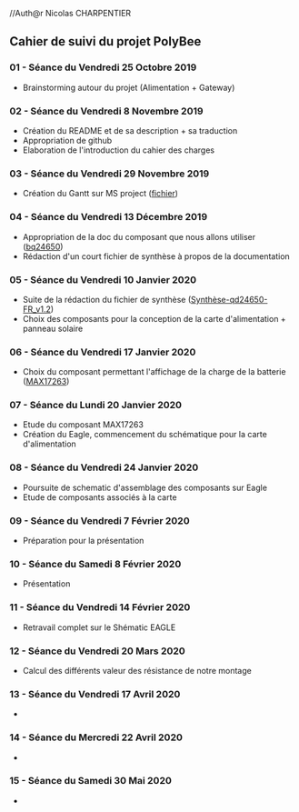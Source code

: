//Auth@r Nicolas CHARPENTIER


<h2> Cahier de suivi du projet PolyBee </h2>

<h3>01 - Séance du Vendredi 25 Octobre 2019</h3>

- Brainstorming autour du projet (Alimentation + Gateway)

<h3>02 - Séance du Vendredi 8 Novembre 2019 </h3>

- Création du README et de sa description + sa traduction
- Appropriation de github
- Elaboration de l'introduction du cahier des charges 

<h3>03 - Séance du Vendredi 29 Novembre 2019 </h3>

- Création du Gantt sur MS project ([fichier](https://github.com/Leavdv/POLYBEE_GATEWAY/raw/master/Gantt-POLYBEE.mpp))

<h3>04 - Séance du Vendredi 13 Décembre 2019 </h3>

- Appropriation de la doc du composant que nous allons utiliser ([bq24650](https://github.com/Leavdv/POLYBEE_GATEWAY/raw/master/Hardware/slusa75a.pdf)) 
- Rédaction d'un court fichier de synthèse à propos de la documentation

<h3>05 - Séance du Vendredi 10 Janvier 2020 </h3>

- Suite de la rédaction du fichier de synthèse ([Synthèse-qd24650-FR_v1.2](https://github.com/Leavdv/POLYBEE_GATEWAY/raw/master/Hardware/Synth%C3%A8se-bq24650-FR_v1.2.docx))
- Choix des composants pour la conception de la carte d'alimentation + panneau solaire 

<h3>06 - Séance du Vendredi 17 Janvier 2020 </h3>

- Choix du composant permettant l'affichage de la charge de la batterie ([MAX17263](https://github.com/Leavdv/POLYBEE_GATEWAY/raw/master/Hardware/MAX17263-1385558.pdf))

<h3>07 - Séance du Lundi 20 Janvier 2020 </h3>

- Etude du composant MAX17263
- Création du Eagle, commencement du schématique pour la carte d'alimentation

<h3>08 - Séance du Vendredi 24 Janvier 2020 </h3>

- Poursuite de schematic d'assemblage des composants sur Eagle
- Etude de composants associés à la carte

<h3>09 - Séance du Vendredi 7 Février 2020 </h3>

- Préparation pour la présentation 

<h3>10 - Séance du Samedi 8 Février 2020 </h3>

- Présentation

<h3>11 - Séance du Vendredi 14 Février 2020 </h3>

- Retravail complet sur le Shématic EAGLE

<h3>12 - Séance du Vendredi 20 Mars 2020 </h3>

- Calcul des différents valeur des résistance de notre montage

<h3>13 - Séance du Vendredi 17 Avril 2020 </h3>

- 

<h3>14 - Séance du Mercredi 22 Avril 2020 </h3>

- 

<h3>15 - Séance du Samedi 30 Mai 2020 </h3>

- 
